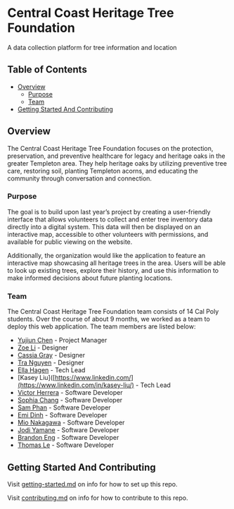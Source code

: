 # Central Coast Heritage Tree Foundation

A data collection platform for tree information and location

## Table of Contents

- [Overview](#overview)
  - [Purpose](#purpose)
  - [Team](#team)
- [Getting Started And Contributing](#getting-started-and-contributing)

## Overview
The Central Coast Heritage Tree Foundation focuses on the protection, preservation, and preventive healthcare for legacy and heritage oaks in the greater Templeton area. They help heritage oaks by utilizing preventive tree care, restoring soil, planting Templeton acorns, and educating the community through conversation and connection.

### Purpose

The goal is to build upon last year’s project by creating a user-friendly interface that allows volunteers to collect and enter tree inventory data directly into a digital system. This data will then be displayed on an interactive map, accessible to other volunteers with permissions, and available for public viewing on the website.

Additionally, the organization would like the application to feature an interactive map showcasing all heritage trees in the area. Users will be able to look up existing trees, explore their history, and use this information to make informed decisions about future planting locations.

### Team

The Central Coast Heritage Tree Foundation team consists of 14 Cal Poly students. Over the course of about 9 months, we worked as a team to deploy this web application. The team members are listed below:

- [Yujiun Chen](https://www.linkedin.com/) - Project Manager
- [Zoe Li](https://www.linkedin.com/) - Designer
- [Cassia Gray](https://www.linkedin.com/) - Designer
- [Tra Nguyen](https://www.linkedin.com/) - Designer
- [Ella Hagen](https://www.linkedin.com/) - Tech Lead
- [Kasey Liu]([https://www.linkedin.com/](https://www.linkedin.com/in/kasey-liu/) - Tech Lead
- [Victor Herrera](https://www.linkedin.com/) - Software Developer
- [Sophia Chang](https://www.linkedin.com/) - Software Developer
- [Sam Phan](https://www.linkedin.com/) - Software Developer
- [Emi Dinh](https://www.linkedin.com/) - Software Developer
- [Mio Nakagawa](https://www.linkedin.com/) - Software Developer
- [Jodi Yamane](https://www.linkedin.com/) - Software Developer
- [Brandon Eng](https://www.linkedin.com/) - Software Developer
- [Thomas Le](https://www.linkedin.com/) - Software Developer


## Getting Started And Contributing

Visit [getting-started.md](docs/getting-started.md) on info for how to set up this repo.

Visit [contributing.md](docs/contributing.md) on info for how to contribute to this repo.
